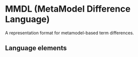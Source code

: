 # MMDL (MetaModel Difference Language)
A representation format for metamodel-based term differences.
## Language elements
